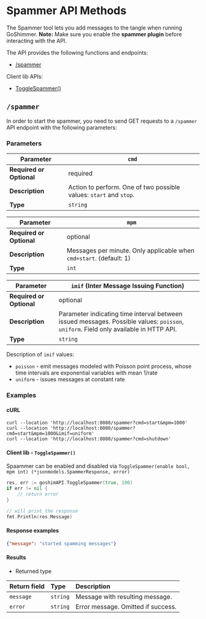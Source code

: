 # Spammer API Methods

The Spammer tool lets you add messages to the tangle when running GoShimmer.
**Note:** Make sure you enable the **spammer plugin** before interacting with the API.

The API provides the following functions and endpoints:

* [/spammer](#spammer)


Client lib APIs:
* [ToggleSpammer()](#client-lib---togglespammer)

##  `/spammer`

In order to start the spammer, you need to send GET requests to a `/spammer` API endpoint with the following parameters:

### Parameters

| **Parameter**            | `cmd`      |
|--------------------------|----------------|
| **Required or Optional** | required       |
| **Description**          | Action to perform. One of two possible values: `start` and `stop`.   |
| **Type**                 | `string`         |


| **Parameter**            | `mpm`      |
|--------------------------|----------------|
| **Required or Optional** | optional       |
| **Description**          | Messages per minute. Only applicable when `cmd=start`. (default: 1)  |
| **Type**                 | `int`         |

| **Parameter**            | `imif` (Inter Message Issuing Function)     |
|--------------------------|----------------|
| **Required or Optional** | optional       |
| **Description**          | Parameter indicating time interval between issued messages. Possible values: `poisson`, `uniform`. Field only available in HTTP API. |
| **Type**                 | `string`         |

Description of `imif` values:
* `poisson` - emit messages modeled with Poisson point process, whose time intervals are exponential variables with mean 1/rate
* `uniform` - issues messages at constant rate 

### Examples

#### cURL

```shell
curl --location 'http://localhost:8080/spammer?cmd=start&mpm=1000'
curl --location 'http://localhost:8080/spammer?cmd=start&mpm=1000&imif=uniform'
curl --location 'http://localhost:8080/spammer?cmd=shutdown'
```

#### Client lib - `ToggleSpammer()`

Spaammer can be enabled and disabled via `ToggleSpammer(enable bool, mpm int) (*jsonmodels.SpammerResponse, error)`
```go
res, err := goshimAPI.ToggleSpammer(true, 100)
if err != nil {
    // return error
}

// will print the response
fmt.Println(res.Message)
```

#### Response examples

```json
{"message": "started spamming messages"}
```

#### Results

* Returned type

|Return field | Type | Description|
|:-----|:------|:------|
| `message`  | `string` | Message with resulting message. |
| `error` | `string` | Error message. Omitted if success.     |
